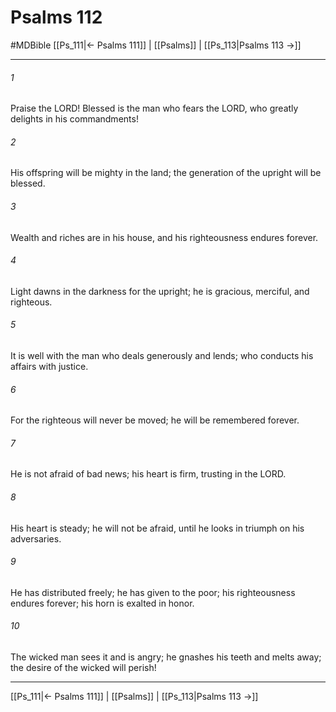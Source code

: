# Psalms 112
#MDBible
[[Ps_111|← Psalms 111]] | [[Psalms]] | [[Ps_113|Psalms 113 →]]

***

###### 1 

Praise the LORD! Blessed is the man who fears the LORD, who greatly delights in his commandments! 

###### 2 

His offspring will be mighty in the land; the generation of the upright will be blessed. 

###### 3 

Wealth and riches are in his house, and his righteousness endures forever. 

###### 4 

Light dawns in the darkness for the upright; he is gracious, merciful, and righteous. 

###### 5 

It is well with the man who deals generously and lends; who conducts his affairs with justice. 

###### 6 

For the righteous will never be moved; he will be remembered forever. 

###### 7 

He is not afraid of bad news; his heart is firm, trusting in the LORD. 

###### 8 

His heart is steady; he will not be afraid, until he looks in triumph on his adversaries. 

###### 9 

He has distributed freely; he has given to the poor; his righteousness endures forever; his horn is exalted in honor. 

###### 10 

The wicked man sees it and is angry; he gnashes his teeth and melts away; the desire of the wicked will perish! 

***

[[Ps_111|← Psalms 111]] | [[Psalms]] | [[Ps_113|Psalms 113 →]]
